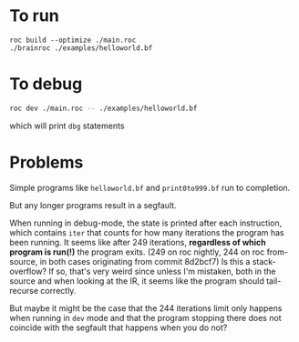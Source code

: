 # To run

```
roc build --optimize ./main.roc
./brainroc ./examples/helloworld.bf
```

# To debug

```bash
roc dev ./main.roc -- ./examples/helloworld.bf
```

which will print `dbg` statements

# Problems

Simple programs like `helloworld.bf` and `print0to999.bf` run to completion.

But any longer programs result in a segfault.

When running in debug-mode, the state is printed after each instruction, which contains `iter` that counts for how many iterations the program has been running.
It seems like after 249 iterations, **regardless of which program is run(!)** the program exits. (249 on roc nightly, 244 on roc from-source, in both cases originating from commit 8d2bcf7)
Is this a stack-overflow?
If so, that's very weird since unless I'm mistaken,
both in the source and when looking at the IR, it seems like the program should tail-recurse correctly.

But maybe it might be the case that the 244 iterations limit only happens when running in `dev` mode and that the program stopping there
does not coincide with the segfault that happens when you do not?
